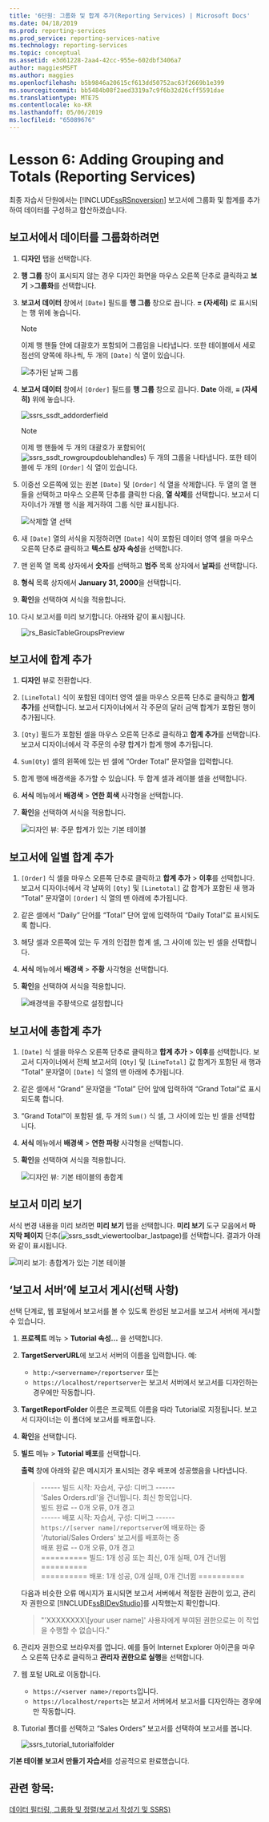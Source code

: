 ```yaml
---
title: '6단원: 그룹화 및 합계 추가(Reporting Services) | Microsoft Docs'
ms.date: 04/18/2019
ms.prod: reporting-services
ms.prod_service: reporting-services-native
ms.technology: reporting-services
ms.topic: conceptual
ms.assetid: e3d61228-2aa4-42cc-955e-602dbf3406a7
author: maggiesMSFT
ms.author: maggies
ms.openlocfilehash: b5b9846a20615cf613dd50752ac63f2669b1e399
ms.sourcegitcommit: bb5484b08f2aed3319a7c9f6b32d26cff5591dae
ms.translationtype: MTE75
ms.contentlocale: ko-KR
ms.lasthandoff: 05/06/2019
ms.locfileid: "65089676"
---
```

# <a name="lesson-6-adding-grouping-and-totals-reporting-services"></a>Lesson 6: Adding Grouping and Totals (Reporting Services)

최종 자습서 단원에서는 [!INCLUDE[ssRSnoversion](../includes/ssrsnoversion-md.md)] 보고서에 그룹화 및 합계를 추가하여 데이터를 구성하고 합산하겠습니다.  

## <a name="to-group-data-in-a-report"></a>보고서에서 데이터를 그룹화하려면

1. **디자인** 탭을 선택합니다.
2. **행 그룹** 창이 표시되지 않는 경우 디자인 화면을 마우스 오른쪽 단추로 클릭하고 **보기** >**그룹화**를 선택합니다.
3. **보고서 데이터** 창에서 `[Date]` 필드를 **행 그룹** 창으로 끕니다. **= (자세히)** 로 표시되는 행 위에 놓습니다.

    > [!NOTE]
    > 이제 행 핸들 안에 대괄호가 포함되어 그룹임을 나타냅니다. 또한 테이블에서 세로 점선의 양쪽에 하나씩, 두 개의 `[Date]` 식 열이 있습니다.
    >
    >![추가된 날짜 그룹](media/rs-basictablegroups1design.png "추가된 날짜 그룹")
4. **보고서 데이터** 창에서 `[Order]` 필드를 **행 그룹** 창으로 끕니다. **Date** 아래, **= (자세히)** 위에 놓습니다.

    ![ssrs_ssdt_addorderfield](media/ssrs-ssdt-addorderfield.png)

    > [!NOTE]
    > 이제 행 핸들에 두 개의 대괄호가 포함되어(![ssrs_ssdt_rowgroupdoublehandles](media/ssrs-ssdt-rowgroupdoublehandles.png)) 두 개의 그룹을 나타냅니다. 또한 테이블에 두 개의 `[Order]` 식 열이 있습니다.

5. 이중선 오른쪽에 있는 원본 `[Date]` 및 `[Order]` 식 열을 삭제합니다. 두 열의 열 핸들을 선택하고 마우스 오른쪽 단추를 클릭한 다음, **열 삭제**를 선택합니다. 보고서 디자이너가 개별 행 식을 제거하여 그룹 식만 표시됩니다.

    ![삭제할 열 선택](media/rs-basictablegroupsdeletecols.gif "삭제할 열 선택")

6. 새 `[Date]` 열의 서식을 지정하려면 `[Date]` 식이 포함된 데이터 영역 셀을 마우스 오른쪽 단추로 클릭하고 **텍스트 상자 속성**을 선택합니다.
7. 맨 왼쪽 열 목록 상자에서 **숫자**를 선택하고 **범주** 목록 상자에서 **날짜**를 선택합니다.
8. **형식** 목록 상자에서 **January 31, 2000**을 선택합니다.
9. **확인**을 선택하여 서식을 적용합니다.
10. 다시 보고서를 미리 보기합니다. 아래와 같이 표시됩니다.

    ![rs_BasicTableGroupsPreview](media/rs-basictablegroupspreview.png)

## <a name="adding-totals-to-a-report"></a>보고서에 합계 추가

1. **디자인** 뷰로 전환합니다.
2. `[LineTotal]` 식이 포함된 데이터 영역 셀을 마우스 오른쪽 단추로 클릭하고 **합계 추가**를 선택합니다. 보고서 디자이너에서 각 주문의 달러 금액 합계가 포함된 행이 추가됩니다.
3. `[Qty]` 필드가 포함된 셀을 마우스 오른쪽 단추로 클릭하고 **합계 추가**를 선택합니다. 보고서 디자이너에서 각 주문의 수량 합계가 합계 행에 추가됩니다.
4. `Sum[Qty]` 셀의 왼쪽에 있는 빈 셀에 “Order Total” 문자열을 입력합니다.
5. 합계 행에 배경색을 추가할 수 있습니다. 두 합계 셀과 레이블 셀을 선택합니다.  
6. **서식** 메뉴에서 **배경색** > **연한 회색** 사각형을 선택합니다.
7. **확인**을 선택하여 서식을 적용합니다.

   ![디자인 뷰: 주문 합계가 있는 기본 테이블](media/rs-basictablesumlinetotaldesign.gif "디자인 뷰: 주문 합계가 있는 기본 테이블")

## <a name="add-the-daily-total-to-the-report"></a>보고서에 일별 합계 추가

1. `[Order]` 식 셀을 마우스 오른쪽 단추로 클릭하고 **합계 추가** > **이후**를 선택합니다. 보고서 디자이너에서 각 날짜의 `[Qty]` 및 `[Linetotal]` 값 합계가 포함된 새 행과 “Total” 문자열이 `[Order]` 식 열의 맨 아래에 추가됩니다.
2. 같은 셀에서 “Daily” 단어를 “Total” 단어 앞에 입력하여 “Daily Total”로 표시되도록 합니다.
3. 해당 셀과 오른쪽에 있는 두 개의 인접한 합계 셀, 그 사이에 있는 빈 셀을 선택합니다.
4. **서식** 메뉴에서 **배경색** > **주황** 사각형을 선택합니다.
5. **확인**을 선택하여 서식을 적용합니다.

   ![배경색을 주황색으로 설정합니다](media/rs-basictablesumdaytotaldesign.gif "rs_BasicTableSumDayTotalDesign")

## <a name="add-the-grand-total-to-the-report"></a>보고서에 총합계 추가

1. `[Date]` 식 셀을 마우스 오른쪽 단추로 클릭하고 **합계 추가** > **이후**를 선택합니다. 보고서 디자이너에서 전체 보고서의 `[Qty]` 및 `[LineTotal]` 값 합계가 포함된 새 행과 “Total” 문자열이 `[Date]` 식 열의 맨 아래에 추가됩니다.
2. 같은 셀에서 “Grand” 문자열을 “Total” 단어 앞에 입력하여 “Grand Total”로 표시되도록 합니다.
3. “Grand Total”이 포함된 셀, 두 개의 `Sum()` 식 셀, 그 사이에 있는 빈 셀을 선택합니다.
4. **서식** 메뉴에서 **배경색** > **연한 파랑** 사각형을 선택합니다.
5. **확인**을 선택하여 서식을 적용합니다.

    ![디자인 뷰: 기본 테이블의 총합계](media/rs-basictablesumgrandtotaldesign.gif "디자인 뷰: 기본 테이블의 총합계")

## <a name="preview-the-report"></a>보고서 미리 보기

서식 변경 내용을 미리 보려면 **미리 보기** 탭을 선택합니다. **미리 보기** 도구 모음에서 **마지막 페이지** 단추(![ssrs_ssdt_viewertoolbar_lastpage](media/ssrs-ssdt-viewertoolbar-lastpage.png))를 선택합니다. 결과가 아래와 같이 표시됩니다.

   ![미리 보기: 총합계가 있는 기본 테이블](media/rs-basictablesumgrandtotalpreview.gif "미리 보기: 총합계가 있는 기본 테이블")

## <a name="publishing-the-report-to-the-report-server-optional"></a>‘보고서 서버’에 보고서 게시(선택 사항)

선택 단계로, 웹 포털에서 보고서를 볼 수 있도록 완성된 보고서를 보고서 서버에 게시할 수 있습니다.

1. **프로젝트** 메뉴 > **Tutorial 속성...** 을 선택합니다.
2. **TargetServerURL**에 보고서 서버의 이름을 입력합니다. 예:
    - `http:/<servername>/reportserver` 또는
    - `https://localhost/reportserver`는 보고서 서버에서 보고서를 디자인하는 경우에만 작동합니다.

3. **TargetReportFolder** 이름은 프로젝트 이름을 따라 Tutorial로 지정됩니다. 보고서 디자이너는 이 폴더에 보고서를 배포합니다.
4. **확인**을 선택합니다.
5. **빌드** 메뉴 > **Tutorial 배포**를 선택합니다.

    **출력** 창에 아래와 같은 메시지가 표시되는 경우 배포에 성공했음을 나타냅니다.

    > ------ 빌드 시작: 자습서, 구성: 디버그 ------  
    > 'Sales Orders.rdl'을 건너뜁니다. 최신 항목입니다.  
    > 빌드 완료 -- 0개 오류, 0개 경고  
    > ------ 배포 시작: 자습서, 구성: 디버그 ------  
    > `https://[server name]/reportserver`에 배포하는 중  
    > '/tutorial/Sales Orders' 보고서를 배포하는 중  
    > 배포 완료 -- 0개 오류, 0개 경고  
    > ========== 빌드: 1개 성공 또는 최신, 0개 실패, 0개 건너뜀 ==========  
    > ========== 배포: 1개 성공, 0개 실패, 0개 건너뜀 ==========  

    다음과 비슷한 오류 메시지가 표시되면 보고서 서버에서 적절한 권한이 있고, 관리자 권한으로 [!INCLUDE[ssBIDevStudio](../includes/ssbidevstudio-md.md)]를 시작했는지 확인합니다.
    >
    > "'XXXXXXXX\\[your user name]' 사용자에게 부여된 권한으로는 이 작업을 수행할 수 없습니다."

6. 관리자 권한으로 브라우저를 엽니다. 예를 들어 Internet Explorer 아이콘을 마우스 오른쪽 단추로 클릭하고 **관리자 권한으로 실행**을 선택합니다.
7. 웹 포털 URL로 이동합니다.
   - `https://<server name>/reports`입니다.
   - `https://localhost/reports`는 보고서 서버에서 보고서를 디자인하는 경우에만 작동합니다.

8. Tutorial 폴더를 선택하고 “Sales Orders” 보고서를 선택하여 보고서를 봅니다.

    ![ssrs_tutorial_tutorialfolder](media/ssrs-tutorial-tutorialfolder.png)  

**기본 테이블 보고서 만들기 자습서**를 성공적으로 완료했습니다.

## <a name="see-also"></a>관련 항목:

[데이터 필터링, 그룹화 및 정렬&#40;보고서 작성기 및 SSRS&#41;](report-design/filter-group-and-sort-data-report-builder-and-ssrs.md)
